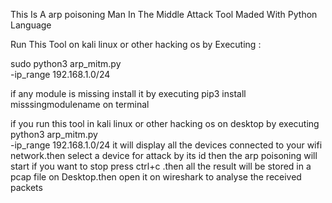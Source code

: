 This Is A arp poisoning  Man In The Middle Attack Tool Maded With Python Language

Run This Tool on kali linux or other hacking os by Executing :

sudo python3 arp_mitm.py  
-ip_range 192.168.1.0/24

if any module is missing install it by executing pip3 install misssingmodulename on terminal

if you run this tool in kali linux or other hacking os on desktop by executing python3 arp_mitm.py   
-ip_range 192.168.1.0/24 it will display all the devices connected to your wifi network.then select a device for attack by its
id then the arp poisoning will start if you want to stop press ctrl+c .then all the result will be stored in a pcap file on Desktop.then open it on wireshark to analyse the received packets
